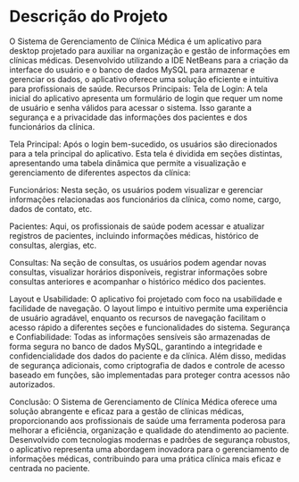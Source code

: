 # Descrição do Projeto
O Sistema de Gerenciamento de Clínica Médica é um aplicativo para desktop projetado para auxiliar na organização e gestão de informações em clínicas médicas. Desenvolvido utilizando a IDE NetBeans para a criação da interface do usuário e o banco de dados MySQL para armazenar e gerenciar os dados, o aplicativo oferece uma solução eficiente e intuitiva para profissionais de saúde.
Recursos Principais:
Tela de Login: A tela inicial do aplicativo apresenta um formulário de login que requer um nome de usuário e senha válidos para acessar o sistema. Isso garante a segurança e a privacidade das informações dos pacientes e dos funcionários da clínica.

Tela Principal: Após o login bem-sucedido, os usuários são direcionados para a tela principal do aplicativo. Esta tela é dividida em seções distintas, apresentando uma tabela dinâmica que permite a visualização e gerenciamento de diferentes aspectos da clínica:

Funcionários: Nesta seção, os usuários podem visualizar e gerenciar informações relacionadas aos funcionários da clínica, como nome, cargo, dados de contato, etc.

Pacientes: Aqui, os profissionais de saúde podem acessar e atualizar registros de pacientes, incluindo informações médicas, histórico de consultas, alergias, etc.

Consultas: Na seção de consultas, os usuários podem agendar novas consultas, visualizar horários disponíveis, registrar informações sobre consultas anteriores e acompanhar o histórico médico dos pacientes.

Layout e Usabilidade: O aplicativo foi projetado com foco na usabilidade e facilidade de navegação. O layout limpo e intuitivo permite uma experiência de usuário agradável, enquanto os recursos de navegação facilitam o acesso rápido a diferentes seções e funcionalidades do sistema.
Segurança e Confiabilidade: Todas as informações sensíveis são armazenadas de forma segura no banco de dados MySQL, garantindo a integridade e confidencialidade dos dados do paciente e da clínica. Além disso, medidas de segurança adicionais, como criptografia de dados e controle de acesso baseado em funções, são implementadas para proteger contra acessos não autorizados.


Conclusão:
O Sistema de Gerenciamento de Clínica Médica oferece uma solução abrangente e eficaz para a gestão de clínicas médicas, proporcionando aos profissionais de saúde uma ferramenta poderosa para melhorar a eficiência, organização e qualidade do atendimento ao paciente. Desenvolvido com tecnologias modernas e padrões de segurança robustos, o aplicativo representa uma abordagem inovadora para o gerenciamento de informações médicas, contribuindo para uma prática clínica mais eficaz e centrada no paciente.

